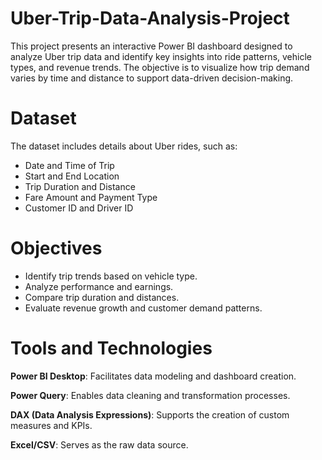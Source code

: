 # Uber-Trip-Data-Analysis-Project

This project presents an interactive Power BI dashboard designed to analyze Uber trip data and identify key insights into ride patterns, vehicle types, and revenue trends. The objective is to visualize how trip demand varies by time and distance to support data-driven decision-making.

# Dataset

The dataset includes details about Uber rides, such as:

*   Date and Time of Trip
*   Start and End Location
*   Trip Duration and Distance
*   Fare Amount and Payment Type
*   Customer ID and Driver ID

# Objectives

*   Identify trip trends based on vehicle type.
*   Analyze performance and earnings.
*   Compare trip duration and distances.
*   Evaluate revenue growth and customer demand patterns.

# Tools and Technologies

**Power BI Desktop**: Facilitates data modeling and dashboard creation.

**Power Query**: Enables data cleaning and transformation processes.

**DAX (Data Analysis Expressions)**: Supports the creation of custom measures and KPIs.

**Excel/CSV**: Serves as the raw data source.


